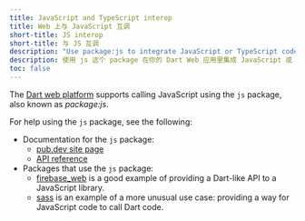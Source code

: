 ```yaml
---
title: JavaScript and TypeScript interop
title: Web 上与 JavaScript 互调
short-title: JS interop
short-title: 与 JS 互调
description: "Use package:js to integrate JavaScript or TypeScript code into your Dart web app."
description: 使用 js 这个 package 在你的 Dart Web 应用里集成 JavaScript 或 TypeScript。
toc: false
---
```


The [Dart web platform](/platforms/) supports calling
JavaScript using the `js` package,
also known as _package:js_.

For help using the `js` package, see the following:

* Documentation for the `js` package:
  * [pub.dev site page][js]
  * [API reference][js-api]
* Packages that use the `js` package:
  * [firebase_web][] is a good example of providing a Dart-like API
    to a JavaScript library.
  * [sass][] is an example of a more unusual use case: providing a
    way for JavaScript code to call Dart code.

[js]: {{site.pub-pkg}}/js
[js-api]: {{site.pub-api}}/js
[firebase_web]: {{site.pub-pkg}}/firebase_web
[sass]: {{site.pub-pkg}}/sass

